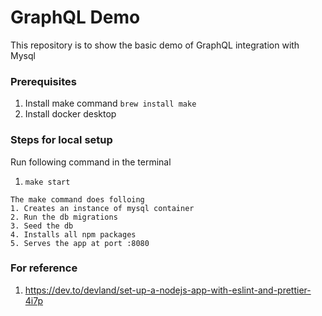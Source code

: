 # GraphQL Demo

This repository is to show the basic demo of GraphQL integration with Mysql

### Prerequisites
1. Install make command `brew install make`
2. Install docker desktop

### Steps for local setup 
Run following command in the terminal

1. `make start` 

```
The make command does folloing
1. Creates an instance of mysql container
2. Run the db migrations
3. Seed the db
4. Installs all npm packages
5. Serves the app at port :8080

```

### For reference
1. https://dev.to/devland/set-up-a-nodejs-app-with-eslint-and-prettier-4i7p
